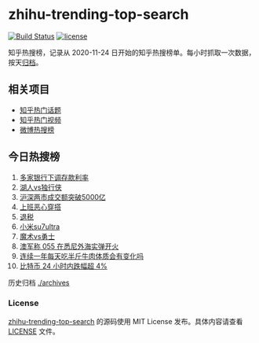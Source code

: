 # zhihu-trending-top-search

[![Build Status](https://github.com/justjavac/zhihu-trending-top-search/workflows/ci/badge.svg?branch=main)](https://github.com/justjavac/zhihu-trending-top-search/actions)
[![license](https://img.shields.io/github/license/justjavac/zhihu-trending-top-search)](https://github.com/justjavac/zhihu-trending-top-search/blob/main/LICENSE)

知乎热搜榜，记录从 2020-11-24 日开始的知乎热搜榜单。每小时抓取一次数据，按天[归档](./archives)。

## 相关项目

- [知乎热门话题](https://github.com/justjavac/zhihu-trending-hot-questions)
- [知乎热门视频](https://github.com/justjavac/zhihu-trending-hot-video)
- [微博热搜榜](https://github.com/justjavac/weibo-trending-hot-search)

## 今日热搜榜

<!-- BEGIN -->
<!-- 最后更新时间 Sun Mar 02 2025 04:14:16 GMT+0800 (China Standard Time) -->

1. [多家银行下调存款利率](https://www.zhihu.com/search?q=%E5%A4%9A%E5%AE%B6%E9%93%B6%E8%A1%8C%E4%B8%8B%E8%B0%83%E5%AD%98%E6%AC%BE%E5%88%A9%E7%8E%87)
1. [湖人vs独行侠](https://www.zhihu.com/search?q=%E6%B9%96%E4%BA%BAvs%E7%8B%AC%E8%A1%8C%E4%BE%A0)
1. [沪深两市成交额突破5000亿](https://www.zhihu.com/search?q=%E6%B2%AA%E6%B7%B1%E4%B8%A4%E5%B8%82%E6%88%90%E4%BA%A4%E9%A2%9D%E7%AA%81%E7%A0%B45000%E4%BA%BF)
1. [上班恶心穿搭](https://www.zhihu.com/search?q=%E4%B8%8A%E7%8F%AD%E6%81%B6%E5%BF%83%E7%A9%BF%E6%90%AD)
1. [退税](https://www.zhihu.com/search?q=%E9%80%80%E7%A8%8E)
1. [小米su7ultra](https://www.zhihu.com/search?q=%E5%B0%8F%E7%B1%B3su7ultra)
1. [魔术vs勇士](https://www.zhihu.com/search?q=%E9%AD%94%E6%9C%AFvs%E5%8B%87%E5%A3%AB)
1. [澳军称 055 在悉尼外海实弹开火](https://www.zhihu.com/search?q=%E6%BE%B3%E5%86%9B%E7%A7%B0%20055%20%E5%9C%A8%E6%82%89%E5%B0%BC%E5%A4%96%E6%B5%B7%E5%AE%9E%E5%BC%B9%E5%BC%80%E7%81%AB)
1. [连续一年每天吃半斤牛肉体质会有变化吗](https://www.zhihu.com/search?q=%E8%BF%9E%E7%BB%AD%E4%B8%80%E5%B9%B4%E6%AF%8F%E5%A4%A9%E5%90%83%E5%8D%8A%E6%96%A4%E7%89%9B%E8%82%89%E4%BD%93%E8%B4%A8%E4%BC%9A%E6%9C%89%E5%8F%98%E5%8C%96%E5%90%97)
1. [比特币 24 小时内跌幅超 4%](https://www.zhihu.com/search?q=%E6%AF%94%E7%89%B9%E5%B8%81%2024%20%E5%B0%8F%E6%97%B6%E5%86%85%E8%B7%8C%E5%B9%85%E8%B6%85%204%25)

<!-- END -->

历史归档 [./archives](./archives)

### License

[zhihu-trending-top-search](https://github.com/justjavac/zhihu-trending-top-search) 的源码使用 MIT License
发布。具体内容请查看 [LICENSE](./LICENSE) 文件。
